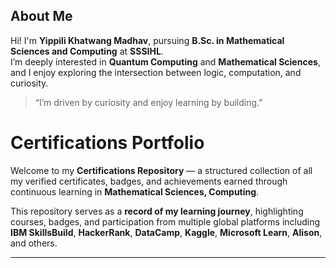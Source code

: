 ## About Me

Hi! I'm **Yippili Khatwang Madhav**, pursuing **B.Sc. in Mathematical Sciences and Computing** at **SSSIHL**.  
I’m deeply interested in **Quantum Computing** and **Mathematical Sciences**, and I enjoy exploring the intersection between logic, computation, and curiosity.

> “I’m driven by curiosity and enjoy learning by building.”

# Certifications Portfolio

Welcome to my **Certifications Repository** — a structured collection of all my verified certificates, badges, and achievements earned through continuous learning in **Mathematical Sciences, Computing**.

This repository serves as a **record of my learning journey**, highlighting courses, badges, and participation from multiple global platforms including **IBM SkillsBuild**, **HackerRank**, **DataCamp**, **Kaggle**, **Microsoft Learn**, **Alison**, and others.

---
